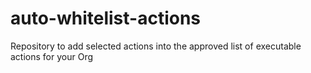# auto-whitelist-actions
Repository to add selected actions into the approved list of executable actions for your Org
